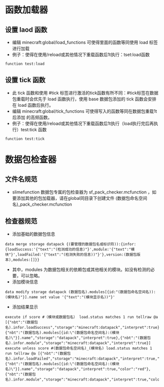 # 函数加载器
## 设置 laod 函数
- 编辑 minecraft:global/load_functions 可使得里面的函数等同使用 load 标签进行加载
- 例子：使得在使用/reload或其他情况下重载函数后1t执行：tset:load函数
```mcfunction
function test:load
```
## 设置 tick 函数
- 此 tick 函数和使用 #tick 标签进行激活的tick函数有所不同：#tick标签在数据包重载时会优先于 load 函数执行，使用 base 数据包添加的 tick 函数会安排在 load 函数后执行。
- 编辑 minecraft:global/tick_functions 可使得写入的函数等同在数据包重载1t后添加 的高频函数。
- 例子：使得在使用/reload或其他情况下重载函数后1t执行（load执行完后再执行）test:tick 函数
```mcfunction
function test:tick
```
# 数据包检查器
## 文件名规范
- slimefunction 数据包专属的包检查器为 sf_pack_checker.mcfunction ，如要添加其他的包加载器，请在global同目录下创建文件 (数据包命名空间名)_pack_checker.mcfunction
## 检查器规范
- 添加基础的数据包信息
```mcfunction
data merge storage datapack {(要管理的数据包名或标识符)):{infor:{loadSuccess:'{"text":"(检测成功的信息)"}',module:'{"text":"模块"}',loadFailed:'{"text":"(检测失败的信息))"}'},version:(数据包版本),modules:[]}}
```
- 其中，modules 为数据包相关的依赖包或其他相关的模块。如没有检测的必要，可以忽略。
- 添加模块信息
```mcfunction
data modify storage datapack (数据包名).modules[{id:"(数据包命名空间名)):(模块名)"}].name set value '{"text":"(模块显示名))"}'
```
- 添加结果显示
```mcfunctoin
execute if score #（模块或数据包名） load.status matches 1 run tellraw @a [{"nbt":"(数据包名).infor.loadSuccess","storage":"minecraft:datapack","interpret":true},{"nbt":"(数据包名).modules[{id:\"(数据包命名空间名):(模块名)\"}].name","storage":"datapack","interpret":true},{"nbt":"(数据包名).infor.module","storage":"minecraft:datapack","interpret":true}]
execute unless score #(数据包命名空间名)_(模块名) load.status matches 1 run tellraw @a [{"nbt":"(数据包名).infor.loadFailed","storage":"minecraft:datapack","interpret":true,"color":"red"},{"nbt":"(数据包名).modules[{id:\"(数据包命名空间名):(模块名)\"}].name","storage":"datapack","interpret":true,"color":"red"},{"nbt":"(数据包名).infor.module","storage":"minecraft:datapack","interpret":true,"color":"red"}]
```